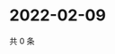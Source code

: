 # 2022-02-09

共 0 条

<!-- BEGIN WEIBO -->
<!-- 最后更新时间 Wed Feb 09 2022 12:17:34 GMT+0800 (China Standard Time) -->

<!-- END WEIBO -->
